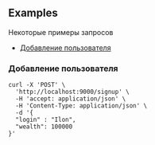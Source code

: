 ## Examples

Некоторые примеры запросов
- [Добавление пользователя](#create-user)


### Добавление пользователя <a name="create-user"></a>

```curl
curl -X 'POST' \
  'http://localhost:9000/signup' \
  -H 'accept: application/json' \
  -H 'Content-Type: application/json' \
  -d '{
  "login" : "Ilon",
  "wealth": 100000
}'
```

